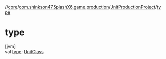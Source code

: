 //[core](../../../index.md)/[com.shinkson47.SplashX6.game.production](../index.md)/[UnitProductionProject](index.md)/[type](type.md)

# type

[jvm]\
val [type](type.md): [UnitClass](../../com.shinkson47.SplashX6.game.units/-unit-class/index.md)
